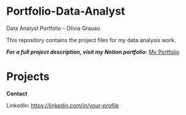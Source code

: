 # Portfolio-Data-Analyst

Data Analyst Portfolio - Olivia Grauso

This repository contains the project files for my data analysis work.

***For a full project description, visit my Notion portfolio:***
[My Portfolio](https://notion.so/your-link-here)

# Projects


**Contact** 

LinkedIn: https://linkedin.com/in/your-profile 
